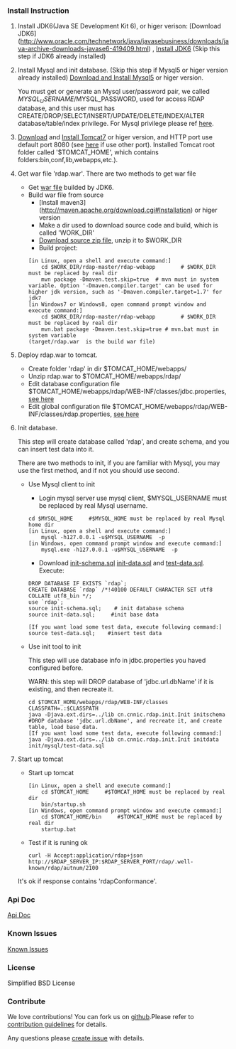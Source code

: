 ### Install Instruction
1. Install JDK6(Java SE Development Kit 6), or higer verison: [Download JDK6] (http://www.oracle.com/technetwork/java/javasebusiness/downloads/java-archive-downloads-javase6-419409.html) ,  [Install JDK6](http://www.oracle.com/technetwork/java/javase/install-142943.html)
(Skip this step if JDK6 already installed)
2. Install Mysql and init database. (Skip this step if Mysql5 or higer version already installed)
   [Download and Install Mysql5](http://dev.mysql.com/downloads/mysql) or higer version. 
     
   You must get or generate an Mysql user/password pair, we called $MYSQL_USERNAME/$MYSQL_PASSWORD, used for access RDAP database, and this user must has CREATE/DROP/SELECT/INSERT/UPDATE/DELETE/INDEX/ALTER database/table/index privilege. For Mysql privilege please ref [here](http://dev.mysql.com/doc/refman/5.1/en/grant.html).

3. [Download](http://tomcat.apache.org/download-70.cgi) and [Install Tomcat7](http://tomcat.apache.org/tomcat-7.0-doc/setup.html) or higer version, and HTTP port use default port 8080 (see [here](http://tomcat.apache.org/tomcat-7.0-doc/RUNNING.txt) if use other port).
Installed Tomcat root folder called '$TOMCAT_HOME', which contains folders:bin,conf,lib,webapps,etc.).

4. Get war file 'rdap.war'. There are two methods to get war file
   * Get [war file](https://github.com/cnnic/rdap/raw/master/rdap-webapp/build/rdap.war) builded by JDK6.
   * Build war file from source
      *  [Install maven3] (http://maven.apache.org/download.cgi#Installation) or higer version
      *  Make a dir used to download source code and build, which is called 'WORK_DIR'
      *  [Download source zip file](https://github.com/cnnic/rdap/archive/master.zip), unzip it to $WORK_DIR
      *  Build project:
		```
		[in Linux, open a shell and execute command:]
			cd $WORK_DIR/rdap-master/rdap-webapp		# $WORK_DIR must be replaced by real dir
			mvn package -Dmaven.test.skip=true	# mvn must in system variable. Option '-Dmaven.compiler.target' can be used for higher jdk version, such as '-Dmaven.compiler.target=1.7' for jdk7
		[in Windows7 or Windows8, open command prompt window and execute command:]
			cd $WORK_DIR/rdap-master/rdap-webapp		# $WORK_DIR must be replaced by real dir
			mvn.bat package -Dmaven.test.skip=true # mvn.bat must in system variable
		(target/rdap.war  is the build war file)
	
		```
5. Deploy rdap.war to tomcat.
   * Create folder 'rdap' in dir $TOMCAT_HOME/webapps/
   * Unzip rdap.war to $TOMCAT_HOME/webapps/rdap/
   * Edit database configuration file $TOMCAT_HOME/webapps/rdap/WEB-INF/classes/jdbc.properties, [see here](https://github.com/cnnic/rdap/wiki/jdbc.properties)
   * Edit global configuration file $TOMCAT_HOME/webapps/rdap/WEB-INF/classes/rdap.properties, [see here](https://github.com/cnnic/rdap/wiki/rdap.properties)

6. Init database. 
   
   This step will create database called 'rdap', and create schema, and you can insert test data into it. 

   There are two methods to init, if you are familiar with Mysql, you may use the first method, and if not you should use second.
   * Use Mysql client to init
      *  Login mysql server use mysql client, $MYSQL_USERNAME must be replaced by real Mysql username.
     
		```
		cd $MYSQL_HOME     #$MYSQL_HOME must be replaced by real Mysql home dir
		[in Linux, open a shell and execute command:]
	   		mysql -h127.0.0.1 -u$MYSQL_USERNAME  -p
		[in Windows, open command prompt window and execute command:]
			mysql.exe -h127.0.0.1 -u$MYSQL_USERNAME  -p	
		```
      *  Download [init-schema.sql](https://raw.githubusercontent.com/cnnic/rdap/master/rdap-webapp/src/main/resources/init/mysql/init-schema.sql) [init-data.sql](https://raw.githubusercontent.com/cnnic/rdap/master/rdap-webapp/src/main/resources/init/mysql/init-data.sql) and [test-data.sql](https://raw.githubusercontent.com/cnnic/rdap/master/rdap-webapp/src/main/resources/init/mysql/test-data.sql). Execute: 
      
	   	```
		DROP DATABASE IF EXISTS `rdap`;
		CREATE DATABASE `rdap` /*!40100 DEFAULT CHARACTER SET utf8 COLLATE utf8_bin */;
		use `rdap`;
	   	source init-schema.sql;    # init database schema
		source init-data.sql;	  #init base data 

		[If you want load some test data, execute following command:]
		source test-data.sql;    #insert test data
	   	```
   * Use init tool to init
     
     This step will use database info in jdbc.properties you haved configured before.
     
     WARN: this step will DROP database of 'jdbc.url.dbName' if it is existing, and then recreate it.
	   
		```
   		cd $TOMCAT_HOME/webapps/rdap/WEB-INF/classes
		CLASSPATH=.:$CLASSPATH
		java -Djava.ext.dirs=../lib cn.cnnic.rdap.init.Init initschema      #DROP database 'jdbc.url.dbName', and recreate it, and create table, load base data.
	   	[If you want load some test data, execute following command:]
		java -Djava.ext.dirs=../lib cn.cnnic.rdap.init.Init initdata  init/mysql/test-data.sql      
	   	```
7. Start up tomcat
   * Start up tomcat
	   
		```
		[in Linux, open a shell and execute command:]
			cd $TOMCAT_HOME		#$TOMCAT_HOME must be replaced by real dir
			bin/startup.sh
		[in Windows, open command prompt window and execute command:]
			cd $TOMCAT_HOME/bin		#$TOMCAT_HOME must be replaced by real dir
			startup.bat
		```

   * Test if it is runing ok
	   	```
		curl -H Accept:application/rdap+json http://$RDAP_SERVER_IP:$RDAP_SERVER_PORT/rdap/.well-known/rdap/autnum/2100
		```
	It's ok if response contains 'rdapConformance'. 

### Api Doc
[Api Doc](https://github.com/cnnic/rdap/wiki/Api-Doc)
### Known Issues
[Known Issues](https://github.com/cnnic/rdap/wiki/Known%20Issues)
### License
Simplified BSD License
### Contribute
We love contributions! You can fork us on [github](https://github.com/cnnic/rdap).Please refer to [contribution guidelines](https://github.com/cnnic/rdap/wiki/Develop-Guide) for details.


Any questions please [create issue](https://github.com/cnnic/rdap/issues/new) with details.
